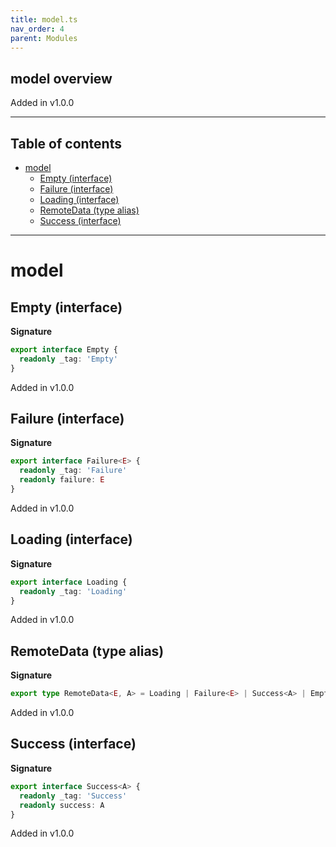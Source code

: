 ```yaml
---
title: model.ts
nav_order: 4
parent: Modules
---
```


## model overview

Added in v1.0.0

---

<h2 class="text-delta">Table of contents</h2>

- [model](#model)
  - [Empty (interface)](#empty-interface)
  - [Failure (interface)](#failure-interface)
  - [Loading (interface)](#loading-interface)
  - [RemoteData (type alias)](#remotedata-type-alias)
  - [Success (interface)](#success-interface)

---

# model

## Empty (interface)

**Signature**

```ts
export interface Empty {
  readonly _tag: 'Empty'
}
```

Added in v1.0.0

## Failure (interface)

**Signature**

```ts
export interface Failure<E> {
  readonly _tag: 'Failure'
  readonly failure: E
}
```

Added in v1.0.0

## Loading (interface)

**Signature**

```ts
export interface Loading {
  readonly _tag: 'Loading'
}
```

Added in v1.0.0

## RemoteData (type alias)

**Signature**

```ts
export type RemoteData<E, A> = Loading | Failure<E> | Success<A> | Empty
```

Added in v1.0.0

## Success (interface)

**Signature**

```ts
export interface Success<A> {
  readonly _tag: 'Success'
  readonly success: A
}
```

Added in v1.0.0
